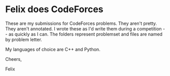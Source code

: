 Felix does CodeForces
=====================

These are my submissions for CodeForces problems. They aren't pretty. They aren't annotated. I wrote these as I'd write them during a competition -- as quickly as I can. The folders represent problemset and files are named by problem letter.

My languages of choice are C++ and Python.

Cheers,

Felix
